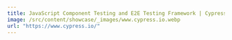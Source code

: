 ```yaml
---
title: JavaScript Component Testing and E2E Testing Framework | Cypress
image: /src/content/showcase/_images/www.cypress.io.webp
url: "https://www.cypress.io/"
---
```

